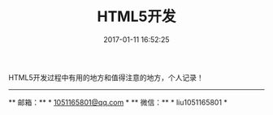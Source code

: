 ﻿---
title: HTML5开发
date: 2017-01-11 16:52:25
tags: [mybatis]
---
HTML5开发过程中有用的地方和值得注意的地方，个人记录！
<!--more-->

***
** 邮箱：** * 1051165801@qq.com * 
** 微信：** * liu1051165801 *